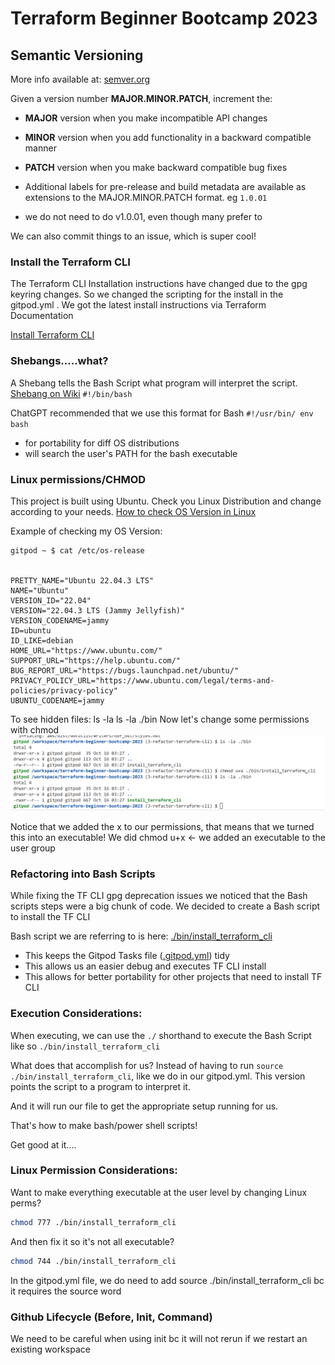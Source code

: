 # Terraform Beginner Bootcamp 2023

## Semantic Versioning

More info available at:
[semver.org](https://semver.org/)


Given a version number **MAJOR.MINOR.PATCH**, increment the:

- **MAJOR** version when you make incompatible API changes
- **MINOR** version when you add functionality in a backward compatible manner
- **PATCH** version when you make backward compatible bug fixes

- Additional labels for pre-release and build metadata are available as extensions to the MAJOR.MINOR.PATCH format. eg `1.0.01`
- we do not need to do v1.0.01, even though many prefer to

We can also commit things to an issue, which is super cool!

### Install the Terraform CLI
The Terraform CLI Installation instructions have changed due to the gpg keyring changes. So we changed the scripting for the install in the gitpod.yml . We got the latest install instructions via Terraform Documentation

[Install Terraform CLI](https://developer.hashicorp.com/terraform/tutorials/aws-get-started/install-cli)


### Shebangs.....what?
A Shebang tells the Bash Script what program will interpret the script.
[Shebang on Wiki](https://en.wikipedia.org/wiki/Shebang_(Unix))
`#!/bin/bash`

ChatGPT recommended that we use this format for Bash `#!/usr/bin/ env bash`

- for portability for diff OS distributions
- will search the user's PATH for the bash executable


### Linux permissions/CHMOD
This project is built using Ubuntu. Check you Linux Distribution and change according to your needs. 
[How to check OS Version in Linux](https://www.cyberciti.biz/faq/how-to-check-os-version-in-linux-command-line/)

Example of checking my OS Version:
```
gitpod ~ $ cat /etc/os-release


PRETTY_NAME="Ubuntu 22.04.3 LTS"
NAME="Ubuntu"
VERSION_ID="22.04"
VERSION="22.04.3 LTS (Jammy Jellyfish)"
VERSION_CODENAME=jammy
ID=ubuntu
ID_LIKE=debian
HOME_URL="https://www.ubuntu.com/"
SUPPORT_URL="https://help.ubuntu.com/"
BUG_REPORT_URL="https://bugs.launchpad.net/ubuntu/"
PRIVACY_POLICY_URL="https://www.ubuntu.com/legal/terms-and-policies/privacy-policy"
UBUNTU_CODENAME=jammy
```

To see hidden files: ls -la
ls -la ./bin
Now let's change some permissions with chmod
![Edit using the Terraform CLI to permissions](image.png)

Notice that we added the x to our permissions, that means that we turned this into an executable!
We did chmod u+x <- we added an executable to the user group

### Refactoring into Bash Scripts

While fixing the TF CLI gpg deprecation issues we noticed that the Bash scripts steps were a big chunk of code. We decided to create a Bash script to install the TF CLI

Bash script we are referring to is here: [./bin/install_terraform_cli](./bin/install_terraform_cli)

- This keeps the Gitpod Tasks file ([.gitpod.yml](.gitpod.yml)) tidy
- This allows us an easier debug and executes TF CLI install
- This allows for better portability for other projects that need to install TF CLI


### Execution Considerations: 

When executing, we can use the `./` shorthand to execute the Bash Script like so `./bin/install_terraform_cli `

What does that accomplish for us? Instead of having to run 
`source ./bin/install_terraform_cli`, like we do in our gitpod.yml. This version points the script to a program to interpret it.

And it will run our file to get the appropriate setup running for us.

That's how to make bash/power shell scripts! 


Get good at it....

### Linux Permission Considerations:

Want to make everything executable at the user level by changing Linux perms? 
```sh
chmod 777 ./bin/install_terraform_cli
```

And then fix it so it's not all executable?
```sh
chmod 744 ./bin/install_terraform_cli
```

In the gitpod.yml file, we do need to add source ./bin/install_terraform_cli bc it requires the source word


### Github Lifecycle (Before, Init, Command)
We need to be careful when using init bc it will not rerun if we restart an existing workspace

